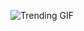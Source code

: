 ![Trending GIF](https://media0.giphy.com/media/v1.Y2lkPThiYjIxNzcyOW9jZWZ1bHYyMDB1YTMyM2xudjAxZ2U1cG1tcW8wcHMxNHlicmg3biZlcD12MV9naWZzX3NlYXJjaCZjdD1n/fryY00CO4xCz4uJuDQ/giphy.gif)
